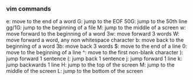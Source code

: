### vim commands

e: move to the end of a word
G: jump to the EOF
50G: jump to the 50th line
gg/1G: jump to the beginning of a file
M: jump to the middle of a screen
w: move forward to the beginning of a word
3w: move forward 3 words
W: move forward a word, any non whitespace character
b: move back to the beginning of a word
3b: move back 3 words
$: move to the end of a line
0: move to the beginning of a line
^: move to the first non-blank character
): jump forward 1 sentence
(: jump back 1 sentence
j: jump forward 1 line
k: jump backwards 1 line
H: jump to the top of the screen
M: jump to the middle of the screen
L: jump to the bottom of the screen
